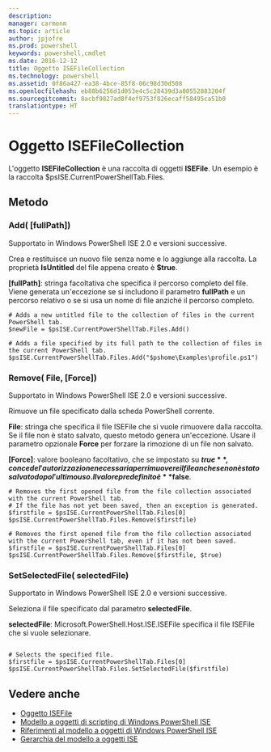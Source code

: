 ```yaml
---
description: 
manager: carmonm
ms.topic: article
author: jpjofre
ms.prod: powershell
keywords: powershell,cmdlet
ms.date: 2016-12-12
title: Oggetto ISEFileCollection
ms.technology: powershell
ms.assetid: 0f86a427-ea38-4bce-85f8-06c98d30d508
ms.openlocfilehash: eb88b6256d1d053e4c5c28439d3a80552883204f
ms.sourcegitcommit: 8acbf9827ad8f4ef9753f826ecaff58495ca51b0
translationtype: HT
---
```

# <a name="the-isefilecollection-object"></a>Oggetto ISEFileCollection
  L'oggetto **ISEFileCollection** è una raccolta di oggetti **ISEFile**. Un esempio è la raccolta $psISE.CurrentPowerShellTab.Files.

## <a name="methods"></a>Metodo

### <a name="add-fullpath-"></a>Add\( \[fullPath\]\)
  Supportato in Windows PowerShell ISE 2.0 e versioni successive. 

 Crea e restituisce un nuovo file senza nome e lo aggiunge alla raccolta. La proprietà **IsUntitled** del file appena creato è **$true**.

 **\[fullPath\]**: stringa facoltativa che specifica il percorso completo del file. Viene generata un'eccezione se si includono il parametro **fullPath** e un percorso relativo o se si usa un nome di file anziché il percorso completo.

```
# Adds a new untitled file to the collection of files in the current PowerShell tab.
$newFile = $psISE.CurrentPowerShellTab.Files.Add()

# Adds a file specified by its full path to the collection of files in the current PowerShell tab.
$psISE.CurrentPowerShellTab.Files.Add("$pshome\Examples\profile.ps1")

```

### <a name="remove-file-force-"></a>Remove\( File, \[Force\]\)
  Supportato in Windows PowerShell ISE 2.0 e versioni successive. 

 Rimuove un file specificato dalla scheda PowerShell corrente.

 **File**: stringa che specifica il file ISEFile che si vuole rimuovere dalla raccolta. Se il file non è stato salvato, questo metodo genera un'eccezione. Usare il parametro opzionale **Force** per forzare la rimozione di un file non salvato.

 **\[Force\]**: valore booleano facoltativo, che se impostato su **$true**, concede l'autorizzazione necessaria per rimuovere il file anche se non è stato salvato dopo l'ultimo uso. Il valore predefinito è **$false**.

```
# Removes the first opened file from the file collection associated with the current PowerShell tab.
# If the file has not yet been saved, then an exception is generated.
$firstfile = $psISE.CurrentPowerShellTab.Files[0]
$psISE.CurrentPowerShellTab.Files.Remove($firstfile)

# Removes the first opened file from the file collection associated with the current PowerShell tab, even if it has not been saved.
$firstfile = $psISE.CurrentPowerShellTab.Files[0]
$psISE.CurrentPowerShellTab.Files.Remove($firstfile, $true)
```

### <a name="setselectedfile-selectedfile-"></a>SetSelectedFile\( selectedFile\)
  Supportato in Windows PowerShell ISE 2.0 e versioni successive. 

 Seleziona il file specificato dal parametro **selectedFile**.

 **selectedFile**: Microsoft.PowerShell.Host.ISE.ISEFile specifica il file ISEFile che si vuole selezionare.

```

# Selects the specified file.
$firstfile = $psISE.CurrentPowerShellTab.Files[0]
$psISE.CurrentPowerShellTab.Files.SetSelectedFile($firstfile)

```

## <a name="see-also"></a>Vedere anche
- [Oggetto ISEFile](The-ISEFile-Object.md) 
- [Modello a oggetti di scripting di Windows PowerShell ISE](The-Windows-PowerShell-ISE-Scripting-Object-Model.md) 
- [Riferimenti al modello a oggetti di Windows PowerShell ISE](Windows-PowerShell-ISE-Object-Model-Reference.md) 
- [Gerarchia del modello a oggetti ISE](The-ISE-Object-Model-Hierarchy.md)

  
